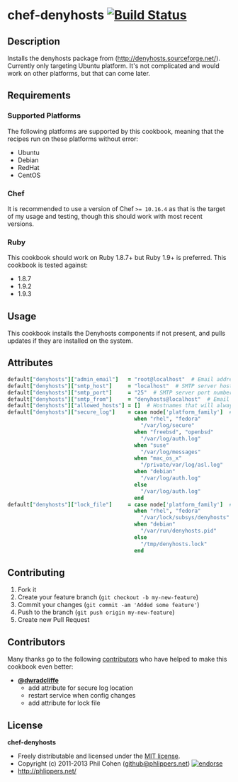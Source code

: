 # chef-denyhosts [![Build Status](https://travis-ci.org/phlipper/chef-denyhosts.png?branch=master)](https://travis-ci.org/phlipper/chef-denyhosts)

## Description

Installs the denyhosts package from (http://denyhosts.sourceforge.net/). Currently only targeting Ubuntu platform. It's not complicated and would work on other platforms, but that can come later.


## Requirements

### Supported Platforms

The following platforms are supported by this cookbook, meaning that the recipes run on these platforms without error:

* Ubuntu
* Debian
* RedHat
* CentOS

### Chef

It is recommended to use a version of Chef `>= 10.16.4` as that is the target of my usage and testing, though this should work with most recent versions.

### Ruby

This cookbook should work on Ruby 1.8.7+ but Ruby 1.9+ is preferred. This cookbook is tested against:

* 1.8.7
* 1.9.2
* 1.9.3


## Usage

This cookbook installs the Denyhosts components if not present, and pulls updates if they are installed on the system.


## Attributes

```ruby
default["denyhosts"]["admin_email"]   = "root@localhost"  # Email address that will receive notifications.
default["denyhosts"]["smtp_host"]     = "localhost"  # SMTP server hostname to use for outgoing mail.
default["denyhosts"]["smtp_port"]     = "25"  # SMTP server port number to use for outgoing mail.
default["denyhosts"]["smtp_from"]     = "denyhosts@localhost"  # Email address that will be used to send outgoing mail.
default["denyhosts"]["allowed_hosts"] = []  # Hostnames that will always be allowed to connect.
default["denyhosts"]["secure_log"]    = case node['platform_family']  # The log file that contains sshd logging info.
                                        when "rhel", "fedora"
                                          "/var/log/secure"
                                        when "freebsd", "openbsd"
                                          "/var/log/auth.log"
                                        when "suse"
                                          "/var/log/messages"
                                        when "mac_os_x"
                                          "/private/var/log/asl.log"
                                        when "debian"
                                          "/var/log/auth.log"
                                        else
                                          "/var/log/auth.log"
                                        end
default["denyhosts"]["lock_file"]     = case node['platform_family']  # The pid file for the denyhosts daemon.
                                        when "rhel", "fedora"
                                          "/var/lock/subsys/denyhosts"
                                        when "debian"
                                          "/var/run/denyhosts.pid"
                                        else
                                          "/tmp/denyhosts.lock"
                                        end
```


## Contributing

1. Fork it
2. Create your feature branch (`git checkout -b my-new-feature`)
3. Commit your changes (`git commit -am 'Added some feature'`)
4. Push to the branch (`git push origin my-new-feature`)
5. Create new Pull Request


## Contributors

Many thanks go to the following [contributors](https://github.com/phlipper/chef-denyhosts/graphs/contributors) who have helped to make this cookbook even better:

* **[@dwradcliffe](https://github.com/dwradcliffe)**
    * add attribute for secure log location
    * restart service when config changes
    * add attribute for lock file


## License

**chef-denyhosts**

* Freely distributable and licensed under the [MIT license](http://phlipper.mit-license.org/2011-2013/license.html).
* Copyright (c) 2011-2013 Phil Cohen (github@phlippers.net) [![endorse](http://api.coderwall.com/phlipper/endorsecount.png)](http://coderwall.com/phlipper)
* http://phlippers.net/
